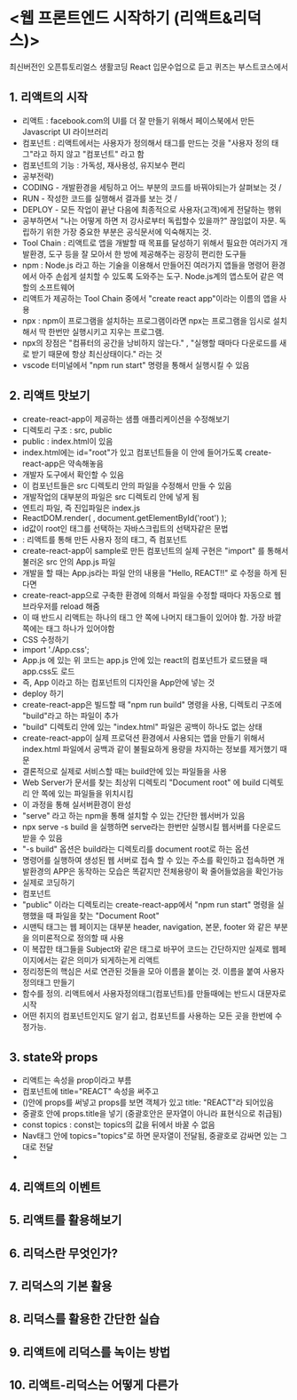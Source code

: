 # <웹 프론트엔드 시작하기 (리액트&리덕스)>

최신버전인 오픈튜토리얼스 생활코딩 React 입문수업으로 듣고 퀴즈는 부스트코스에서

## 1. 리액트의 시작
  - 리액트 : facebook.com의 UI를 더 잘 만들기 위해서 페이스북에서 만든 Javascript UI 라이브러리
  - 컴포넌트 : 리액트에서는 사용자가 정의해서 태그를 만드는 것을 "사용자 정의 태그"라고 하지 않고 "컴포넌트" 라고 함
  - 컴포넌트의 기능 : 가독성, 재사용성, 유지보수 편리
  - 공부전략) 
  - CODING - 개발환경을 세팅하고 어느 부분의 코드를 바꿔야되는가 살펴보는 것 / 
  - RUN - 작성한 코드를 실행해서 결과를 보는 것 /
  - DEPLOY - 모든 작업이 끝난 다음에 최종적으로 사용자(고객)에게 전달하는 행위
  - 공부하면서 "나는 어떻게 하면 저 강사로부터 독립할수 있을까?" 끊임없이 자문. 독립하기 위한 가장 중요한 부분은 공식문서에 익숙해지는 것.
  - Tool Chain : 리액트로 앱을 개발할 때 목표를 달성하기 위해서 필요한 여러가지 개발환경, 도구 등을 잘 모아서 한 방에 제공해주는 굉장히 편리한 도구들
  - npm : Node.js 라고 하는 기술을 이용해서 만들어진 여러가지 앱들을 명령어 환경에서 아주 손쉽게 설치할 수 있도록 도와주는 도구. Node.js계의 앱스토어 같은 역할의 소프트웨어
  - 리액트가 제공하는 Tool Chain 중에서 "create react app"이라는 이름의 앱을 사용
  - npx : npm이 프로그램을 설치하는 프로그램이라면 npx는 프로그램을 임시로 설치해서 딱 한번만 실행시키고 지우는 프로그램. 
  - npx의 장점은 "컴퓨터의 공간을 낭비하지 않는다." , "실행할 때마다 다운로드를 새로 받기 때문에 항상 최신상태이다." 라는 것
  - vscode 터미널에서 "npm run start" 명령을 통해서 실행시킬 수 있음 

## 2. 리액트 맛보기
  - create-react-app이 제공하는 샘플 애플리케이션을 수정해보기
  - 디렉토리 구조 : src, public
  - public : index.html이 있음
  - index.html에는 id="root"가 있고 컴포넌트들을 이 안에 들어가도록 create-react-app은 약속해놓음
  - 개발자 도구에서 확인할 수 있음
  - 이 컴포넌트들은 src 디렉토리 안의 파일을 수정해서 만들 수 있음
  - 개발작업의 대부분의 파일은 src 디렉토리 안에 넣게 됨
  - 엔트리 파일, 즉 진입파일은 index.js
  - ReactDOM.render( <APP/> , document.getElementById('root') );
  - id값이 root인 태그를 선택하는 자바스크립트의 선택자같은 문법
  - <APP/> : 리액트를 통해 만든 사용자 정의 태그, 즉 컴포넌트
  - create-react-app이 sample로 만든 <APP/> 컴포넌트의 실제 구현은 "import" 를 통해서 불러온 src 안의 App.js 파일
  - 개발을 할 때는 App.js라는 파일 안의 내용을 "Hello, REACT!!" 로 수정을 하게 된다면
  - create-react-app으로 구축한 환경에 의해서 파일을 수정할 때마다 자동으로 웹 브라우저를 reload 해줌
  - 이 때 반드시 리액트는 하나의 태그 안 쪽에 나머지 태그들이 있어야 함. 가장 바깥쪽에는 태그 하나가 있어야함
  - CSS 수정하기
  - import './App.css';
  - App.js 에 있는 위 코드는 app.js 안에 있는 react의 컴포넌트가 로드됐을 때 app.css도 로드
  - 즉, App 이라고 하는 컴포넌트의 디자인을 App안에 넣는 것
  - deploy 하기
  - create-react-app은  빌드할 때 "npm run build" 명령을 사용, 디렉토리 구조에 "build"라고 하는 파일이 추가
  - "build" 디렉토리 안에 있는 "index.html" 파일은 공백이 하나도 없는 상태
  - create-react-app이 실제 프로덕션 환경에서 사용되는 앱을 만들기 위해서 index.html 파일에서 공백과 같이 불필요하게 용량을 차지하는 정보를 제거했기 때문
  - 결론적으로 실제로 서비스할 때는 build안에 있는 파일들을 사용
  - Web Server가 문서를 찾는 최상위 디렉토리 "Document root" 에 build 디렉토리 안 쪽에 있는 파일들을 위치시킴
  - 이 과정을 통해 실서버환경이 완성
  - "serve" 라고 하는 npm을 통해 설치할 수 있는 간단한 웹서버가 있음
  - npx serve -s build 을 실행하면 serve라는 한번만 실행시킬 웹서버를 다운로드 받을 수 있음
  - "-s build" 옵션은 build라는 디렉토리를 document root로 하는 옵션
  - 명령어를 실행하여 생성된 웹 서버로 접속 할 수 있는 주소를 확인하고 접속하면 개발환경의 APP은 동작하는 모습은 똑같지만 전체용량이 확 줄어들었음을 확인가능
  - 실제로 코딩하기
  - 컴포넌트 
  - "public" 이라는 디렉토리는 create-react-app에서 "npm run start" 명령을 실행했을 때 파일을 찾는 "Document Root"
  - 시맨틱 태그는 웹 페이지는 대부분 header, navigation, 본문, footer 와 같은 부분을 의미론적으로 정의할 때 사용
  - 이 복잡한 태그들을 Subject와 같은 태그로 바꾸어 코드는 간단하지만 실제로 웹페이지에서는 같은 의미가 되게하는게 리액트
  - 정리정돈의 핵심은 서로 연관된 것들을 모아 이름을 붙이는 것. 이름을 붙여 사용자정의태그 만들기
  - 함수를 정의. 리액트에서 사용자정의태그(컴포넌트)를 만들때에는 반드시 대문자로 시작
  - 어떤 취지의 컴포넌트인지도 알기 쉽고, 컴포넌트를 사용하는 모든 곳을 한번에 수정가능.
  
## 3. state와 props
  - 리액트는 속성을 prop이라고 부름
  - 컴포넌트에 title="REACT" 속성을 써주고
  - ()안에 props를 써넣고 props를 보면 객체가 있고 title: "REACT"라 되어있음
  - 중괄호 안에 props.title을 넣기 (중괄호안은 문자열이 아니라 표현식으로 취급됨)
  - const topics : const는 topics의 값을 뒤에서 바꿀 수 없음
  - Nav태그 안에 topics="topics"로 하면 문자열이 전달됨, 중괄호로 감싸면 있는 그대로 전달
  -

## 4. 리액트의 이벤트

## 5. 리액트를 활용해보기

## 6. 리덕스란 무엇인가?

## 7. 리덕스의 기본 활용

## 8. 리덕스를 활용한 간단한 실습

## 9. 리액트에 리덕스를 녹이는 방법

## 10. 리액트-리덕스는 어떻게 다른가



